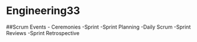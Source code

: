 # Engineering33

##Scrum Events - Ceremonies
-Sprint
-Sprint Planning
-Daily Scrum
-Sprint Reviews
-Sprint Retrospective
